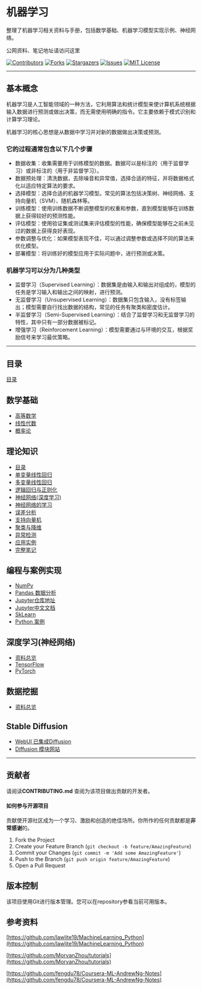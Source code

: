 # 机器学习

整理了机器学习相关资料与手册，包括数学基础、机器学习模型实现示例、神经网络。

公网资料、笔记地址请访问这里 


<!-- PROJECT SHIELDS -->

[![Contributors][contributors-shield]][contributors-url]
[![Forks][forks-shield]][forks-url]
[![Stargazers][stars-shield]][stars-url]
[![Issues][issues-shield]][issues-url]
[![MIT License][license-shield]][license-url]
<!-- [![LinkedIn][linkedin-shield]][linkedin-url] -->

<!-- PROJECT LOGO -->

--------------------

## 基本概念

机器学习是人工智能领域的一种方法，它利用算法和统计模型来使计算机系统根据输入数据进行预测或做出决策，而无需使用明确的指令。它主要依赖于模式识别和计算学习理论。

机器学习的核心思想是从数据中学习并对新的数据做出决策或预测。

### 它的过程通常包含以下几个步骤
+ 数据收集：收集需要用于训练模型的数据。数据可以是标注的（用于监督学习）或非标注的（用于非监督学习）。
+ 数据预处理：清洗数据，去除噪音和异常值，选择合适的特征，并将数据格式化以适应特定算法的要求。
+ 选择模型：选择合适的机器学习模型。常见的算法包括决策树、神经网络、支持向量机（SVM）、随机森林等。
+ 训练模型：使用训练数据不断调整模型的权重和参数，直到模型能够在训练数据上获得较好的预测性能。
+ 评估模型：使用验证集或测试集来评估模型的性能，确保模型能够在之前未见过的数据上获得良好表现。
+ 参数调整与优化：如果模型表现不佳，可以通过调整参数或选择不同的算法来优化模型。
+ 部署模型：将训练好的模型应用于实际问题中，进行预测或决策。

### 机器学习可以分为几种类型
+ 监督学习（Supervised Learning）：数据集是由输入和输出对组成的，模型的任务是学习输入和输出之间的映射，进行预测。
+ 无监督学习（Unsupervised Learning）：数据集只包含输入，没有标签输出；模型需要自行找出数据的结构，常见的任务有聚类和密度估计。
+ 半监督学习（Semi-Supervised Learning）：结合了监督学习和无监督学习的特性，其中只有一部分数据被标记。
+ 增强学习（Reinforcement Learning）：模型需要通过与环境的交互，根据奖励信号来学习最优策略。

--------------------

## 目录

[目录](index.md)

## 数学基础

+ [高等数学](机器学习/markdown/高等数学.md)
+ [线性代数](机器学习/markdown/线性代数.md)
+ [概率论](机器学习/markdown/概率论.md)


## 理论知识

+ [目录](机器学习/markdown/SUMMARY.md)
+ [单变量线性回归](机器学习/markdown/week1.md)
+ [多变量线性回归](机器学习/markdown/week2.md)
+ [逻辑回归与正则化](机器学习/markdown/week3.md)
+ [神经网络(深度学习)](机器学习/markdown/week4.md)
+ [神经网络的学习](机器学习/markdown/week5.md)
+ [误差分析](机器学习/markdown/week6.md)
+ [支持向量机](机器学习/markdown/week7.md)
+ [聚类与降维](机器学习/markdown/week8.md)
+ [异常检测](机器学习/markdown/week9.md)
+ [应用实例](机器学习/markdown/week10.md)
+ [完整笔记](机器学习/机器学习个人笔记完整版v5.52.pdf)


## 编程与案例实现

+ [NumPy](http://c.biancheng.net/numpy/)
+ [Pandas 数据分析](http://c.biancheng.net/pandas/)
+ [Jupyter仓库地址](https://github.com/jupyter)
+ [Jupyter中文文档](https://www.osgeo.cn/jupyter/user-documentation.html)
+ [SkLearn](https://scikit-learn.org/stable/index.html)
+ [Python 案例](机器学习/Python实现/readme.md)

<!-- [Python + Jupyter 案例实现](机器学习/Python实现/readme.md) -->

## 深度学习(神经网络)

+ [资料总览](深度学习/README.md)
+ [TensorFlow](https://www.tensorflow.org/guide?hl=zh-cn)
+ [PyTorch](https://pytorch.apachecn.org/)


## 数据挖掘

+ [资料总览](数据挖掘/Python数据分析与挖掘实战.pdf)


## Stable Diffusion

+ [WebUI 已集成Diffusion](https://github.com/AUTOMATIC1111/stable-diffusion-webui)
+ [Diffusion 模块网站](https://civitai.com/)

-------------------

## 贡献者

请阅读**CONTRIBUTING.md** 查阅为该项目做出贡献的开发者。

#### 如何参与开源项目

贡献使开源社区成为一个学习、激励和创造的绝佳场所。你所作的任何贡献都是**非常感谢**的。


1. Fork the Project
2. Create your Feature Branch (`git checkout -b feature/AmazingFeature`)
3. Commit your Changes (`git commit -m 'Add some AmazingFeature'`)
4. Push to the Branch (`git push origin feature/AmazingFeature`)
5. Open a Pull Request


## 版本控制

该项目使用Git进行版本管理。您可以在repository参看当前可用版本。

<!-- ## 作者 -->
<!--  -->
<!-- [小昊子](https://github.com/worst001) -->
<!--  -->
<!-- 制做不易，如果有帮到你就请作者喝杯咖啡吧! -->
<!--  -->
<!-- ![支付宝加微信](https://xiyou-oss.oss-cn-shanghai.aliyuncs.com/%E5%85%AC%E4%BC%97%E5%8F%B7%E4%B8%8E%E6%94%AF%E4%BB%98/%E6%94%AF%E4%BB%98%E5%AE%9D%E5%8A%A0%E5%BE%AE%E4%BF%A1.jpg) -->
<!--  -->
<!-- 作者无聊时做的测试游戏，完全免费哦！ -->
<!--  -->
<!-- ![公众号](https://xiyou-oss.oss-cn-shanghai.aliyuncs.com/%E5%85%AC%E4%BC%97%E5%8F%B7%E4%B8%8E%E6%94%AF%E4%BB%98/%E5%85%AC%E4%BC%97%E5%8F%B7%E5%B0%8F.jpg) -->

## 参考资料

[https://github.com/lawlite19/MachineLearning_Python](https://github.com/lawlite19/MachineLearning_Python)

[https://github.com/MorvanZhou/tutorials](https://github.com/MorvanZhou/tutorials)

[https://github.com/fengdu78/Coursera-ML-AndrewNg-Notes](https://github.com/fengdu78/Coursera-ML-AndrewNg-Notes)

<!-- links -->
[your-project-path]:shaojintian/Best_README_template
[contributors-shield]: https://img.shields.io/github/contributors/worst001/mkdocs_machine_learning.svg?style=flat-square
[contributors-url]: https://github.com/worst001/mkdocs_machine_learning/graphs/contributors
[forks-shield]: https://img.shields.io/github/forks/worst001/mkdocs_machine_learning.svg?style=flat-square
[forks-url]: https://github.com/worst001/mkdocs_machine_learning/network/members
[stars-shield]: https://img.shields.io/github/stars/worst001/mkdocs_machine_learning.svg?style=flat-square
[stars-url]: https://github.com/worst001/mkdocs_machine_learning/stargazers
[issues-shield]: https://img.shields.io/github/issues/worst001/mkdocs_machine_learning.svg?style=flat-square
[issues-url]: https://img.shields.io/github/issues/worst001/mkdocs_machine_learning.svg
[license-shield]: https://img.shields.io/github/license/worst001/mkdocs_machine_learning.svg?style=flat-square
[license-url]: https://github.com/worst001/mkdocs_machine_learning/blob/main/LICENSE.txt
<!-- [linkedin-shield]: https://img.shields.io/badge/-LinkedIn-black.svg?style=flat-square&logo=linkedin&colorB=555 -->
<!-- [linkedin-url]: https://linkedin.com/in/shaojintian -->
